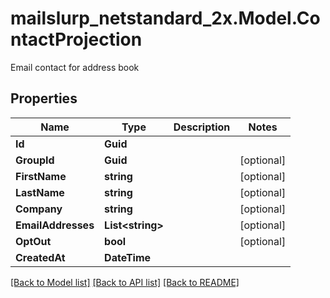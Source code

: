 # mailslurp_netstandard_2x.Model.ContactProjection
Email contact for address book

## Properties

Name | Type | Description | Notes
------------ | ------------- | ------------- | -------------
**Id** | **Guid** |  | 
**GroupId** | **Guid** |  | [optional] 
**FirstName** | **string** |  | [optional] 
**LastName** | **string** |  | [optional] 
**Company** | **string** |  | [optional] 
**EmailAddresses** | **List&lt;string&gt;** |  | [optional] 
**OptOut** | **bool** |  | [optional] 
**CreatedAt** | **DateTime** |  | 

[[Back to Model list]](../README#documentation-for-models) [[Back to API list]](../README#documentation-for-api-endpoints) [[Back to README]](../README)

